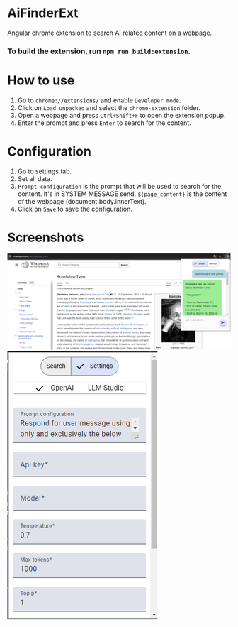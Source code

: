 # AiFinderExt

Angular chrome extension to search AI related content on a webpage.

### To build the extension, run `npm run build:extension`.

# How to use

1. Go to `chrome://extensions/` and enable `Developer mode`.
2. Click on `Load unpacked` and select the `chrome-extension` folder.
3. Open a webpage and press `Ctrl+Shift+F` to open the extension popup.
4. Enter the prompt and press `Enter` to search for the content.

# Configuration

1. Go to settings tab.
2. Set all data.
3. `Prompt configuration` is the prompt that will be used to search for the content. It's in SYSTEM MESSAGE send. `${page_content}` is the content of the webpage (document.body.innerText).
4. Click on `Save` to save the configuration.

# Screenshots
![alt text](first-page.png)
![alt text](settings.png)